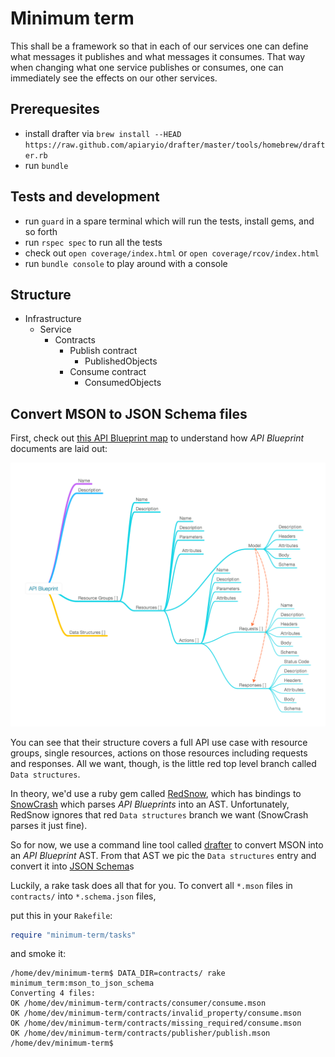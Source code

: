 # Minimum term

This shall be a framework so that in each of our services one can define what messages it publishes and what messages it consumes. That way when changing what one service publishes or consumes, one can immediately see the effects on our other services.


## Prerequesites

  - install drafter via `brew install --HEAD
    https://raw.github.com/apiaryio/drafter/master/tools/homebrew/drafter.rb`
  - run `bundle`

## Tests and development
  - run `guard` in a spare terminal which will run the tests,
    install gems, and so forth
  - run `rspec spec` to run all the tests
  - check out  `open coverage/index.html` or `open coverage/rcov/index.html`
  - run `bundle console` to play around with a console

## Structure
- Infrastructure
  - Service
    - Contracts
      - Publish contract
        - PublishedObjects
      - Consume contract
        - ConsumedObjects


## Convert MSON to JSON Schema files
First, check out [this API Blueprint map](https://github.com/apiaryio/api-blueprint/wiki/API-Blueprint-Map) to understand how _API Blueprint_ documents are laid out:

![API Blueprint map](https://raw.githubusercontent.com/apiaryio/api-blueprint/master/assets/map.png)

You can see that their structure covers a full API use case with resource groups, single resources, actions on those resources including requests and responses. All we want, though, is the little red top level branch called `Data structures`.

In theory, we'd use a ruby gem called [RedSnow](https://github.com/apiaryio/redsnow), which has bindings to [SnowCrash](https://github.com/apiaryio/snowcrash) which parses _API Blueprints_ into an AST. Unfortunately, RedSnow ignores that red `Data structures` branch we want (SnowCrash parses it just fine).

So for now, we use a command line tool called [drafter](https://github.com/apiaryio/drafter) to convert MSON into an _API Blueprint_ AST. From that AST we pic the `Data structures` entry and convert it into [JSON Schema]()s

Luckily, a rake task does all that for you. To convert all `*.mson` files in `contracts/` into `*.schema.json` files,

put this in your `Rakefile`:

```ruby
require "minimum-term/tasks"
```

and smoke it:

```shell
/home/dev/minimum-term$ DATA_DIR=contracts/ rake minimum_term:mson_to_json_schema
Converting 4 files:
OK /home/dev/minimum-term/contracts/consumer/consume.mson
OK /home/dev/minimum-term/contracts/invalid_property/consume.mson
OK /home/dev/minimum-term/contracts/missing_required/consume.mson
OK /home/dev/minimum-term/contracts/publisher/publish.mson
/home/dev/minimum-term$
```
